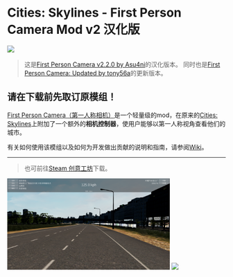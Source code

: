 # Cities: Skylines - First Person Camera Mod v2 汉化版

<img src="images/banner.svg" width="750px"/>

> 这是[First Person Camera v2.2.0 by Asu4ni](https://steamcommunity.com/sharedfiles/filedetails/?id=2764243667)的汉化版本。
> 同时也是[First Person Camera: Updated by tony56a](https://steamcommunity.com/sharedfiles/filedetails/?id=650805785)的更新版本。


## 请在下载前先取订原模组！

[First Person Camera（第一人称相机）](https://github.com/Asu4ni/CitiesSkylines-FPSCamera)是一个轻量级的mod，在原来的[Cities: Skylines](https://www.citiesskylines.com)上附加了一个额外的**相机控制器**，使用户能够以第一人称视角查看他们的城市。

有关如何使用该模组以及如何为开发做出贡献的说明和指南，请参阅[Wiki](https://github.com/Asu4ni/CitiesSkylines-FPSCamera/wiki)。

---
> 也可前往[Steam 创意工坊](https://steamcommunity.com/sharedfiles/filedetails/?id=)下载。

<p><img src="images/image1.png" width="375px" />
<img src="images/image4.png" width="375px" /></p>

